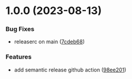 # 1.0.0 (2023-08-13)


### Bug Fixes

* releaserc on main ([7cdeb68](https://github.com/nmpowell/carbon-intensity-forecast-tracking/commit/7cdeb6813aa4b34223f53173755d4bba39a0b6ef))


### Features

* add semantic release github action ([98ee201](https://github.com/nmpowell/carbon-intensity-forecast-tracking/commit/98ee20150044d924571c2bf74e37cedd67f4d93e))
